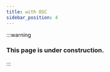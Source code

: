 ```yaml
---
title: with OSC
sidebar_position: 4
---
```


:::warning

### This page is under construction.

:::

<!-- Does this OSC need installation??? Normal Standard already have ready OSC inside..!!! -->